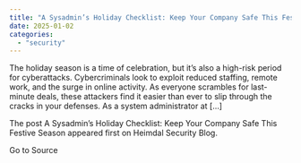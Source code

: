 ```yaml
---
title: "A Sysadmin’s Holiday Checklist: Keep Your Company Safe This Festive Season"
date: 2025-01-02
categories: 
  - "security"
---
```


The holiday season is a time of celebration, but it’s also a high-risk period for cyberattacks. Cybercriminals look to exploit reduced staffing, remote work, and the surge in online activity. As everyone scrambles for last-minute deals, these attackers find it easier than ever to slip through the cracks in your defenses. As a system administrator at \[…\]

The post A Sysadmin’s Holiday Checklist: Keep Your Company Safe This Festive Season appeared first on Heimdal Security Blog.

Go to Source
